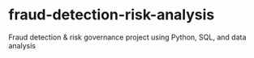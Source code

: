 # fraud-detection-risk-analysis
Fraud detection &amp; risk governance project using Python, SQL, and data analysis
